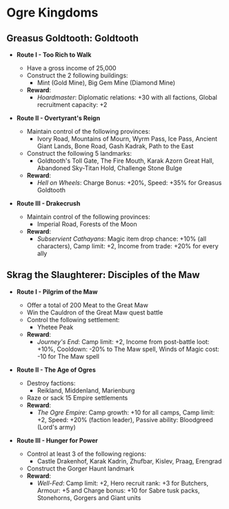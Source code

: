 # Ogre Kingdoms

## Greasus Goldtooth: Goldtooth

* **Route I - Too Rich to Walk**
  * Have a gross income of 25,000
  * Construct the 2 following buildings:
    * Mint (Gold Mine), Big Gem Mine (Diamond Mine)
  * **Reward**:
    * _Hoardmaster_: Diplomatic relations: +30 with all factions, Global recruitment capacity: +2

* **Route II - Overtyrant's Reign**
  * Maintain control of the following provinces:
    * Ivory Road, Mountains of Mourn, Wyrm Pass, Ice Pass, Ancient Giant Lands, Bone Road, Gash Kadrak, Path to the East
  * Construct the following 5 landmarks:
    * Goldtooth's Toll Gate, The Fire Mouth, Karak Azorn Great Hall, Abandoned Sky-Titan Hold, Challenge Stone Bulge
  * **Reward**:
    * _Hell on Wheels_: Charge Bonus: +20%, Speed: +35% for Greasus Goldtooth

* **Route III - Drakecrush**
  * Maintain control of the following provinces:
    * Imperial Road, Forests of the Moon
  * **Reward**:
    * _Subservient Cathayans_: Magic item drop chance: +10% (all characters), Camp limit: +2, Income from trade: +20% for every ally

## Skrag the Slaughterer: Disciples of the Maw

* **Route I - Pilgrim of the Maw**
  * Offer a total of 200 Meat to the Great Maw
  * Win the Cauldron of the Great Maw quest battle
  * Control the following settlement:
    * Yhetee Peak
  * **Reward**:
    * _Journey's End_: Camp limit: +2, Income from post-battle loot: +10%, Cooldown: -20% to The Maw spell, Winds of Magic cost: -10 for The Maw spell

* **Route II - The Age of Ogres**
  * Destroy factions:
    * Reikland, Middenland, Marienburg
  * Raze or sack 15 Empire settlements
  * **Reward**:
    * _The Ogre Empire_: Camp growth: +10 for all camps, Camp limit: +2, Speed: +20% (faction leader), Passive ability: Bloodgreed (Lord's army)

* **Route III - Hunger for Power**
  * Control at least 3 of the following regions:
    * Castle Drakenhof, Karak Kadrin, Zhufbar, Kislev, Praag, Erengrad
  * Construct the Gorger Haunt landmark
  * **Reward**:
    * _Well-Fed_: Camp limit: +2, Hero recruit rank: +3 for Butchers, Armour: +5 and Charge bonus: +10 for Sabre tusk packs, Stonehorns, Gorgers and Giant units